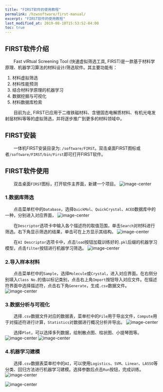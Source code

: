 ```yaml
---
title: "FIRST软件的使用教程"
permalink: /hzwsoftware/first-manual/
excerpt: "FIRST软件的使用教程"
last_modified_at: 2019-08-18T15:53:52-04:00
toc: true
---
```


## FIRST软件介绍
&emsp;&emsp;Fast vIRtual Screening Tool (快速虚拟筛选工具, FIRST)是一款基于材料学原理、机器学习算法的材料设计/筛选软件。其主要功能有：

1.	材料虚拟筛选
2.	材料性能预测
3.	结合材料学原理的机器学习
4.	数据挖掘与可视化
5.	材料数据库检索

&emsp;&emsp;目前为止, FIRST已应用于二维铁磁材料、含锂固态电解质材料、有机光电发射层材料等等的虚拟筛选，并将逐步推广到更多的材料领域中。

## FIRST安装

&emsp;&emsp;一体机FIRST安装目录为: `/software/FIRST`。双击桌面FIRST图标或者`/software/FIRST/bin/First`即可打开FIRST软件。

## FIRST软件使用

&emsp;&emsp;双击桌面`FIRST`图标，打开软件主界面，新建一个项目。
 ![image-center](/assets/images/first-introduce/manual1.png)

### 1.数据库筛选
 &emsp;&emsp;点击菜单栏中的`Database`，选择`QuickMol`、`QuickCrystal`、`ACED`数据库中的一种，分别进入对应界面，
 ![image-center](/assets/images/first-introduce/manual2.png)

  &emsp;&emsp;在`Descriptor`选项卡中输入各个描述符的取值范围，单击`Search`对材料进行筛选。右下角显示筛选的结果，单击可在上方显示其结构。
 ![image-center](/assets/images/first-introduce/manual3.png)

  &emsp;&emsp;在`AI Descriptor`选项卡中，点击`load`按钮加载训练好的`.pkl`后缀的机器学习模型，点击`filter`按钮进行机器学习筛选。
   ![image-center](/assets/images/first-introduce/manual4.png)

### 2.导入样本材料
 &emsp;&emsp;点击菜单栏中的`Sample`，选择`Molecule`或`Crystal`，进入对应界面。在右侧分别填入`Class No.`的值以标记类别，点击右上角`Import`按钮导入对应文件。在描述符界面中选择描述符，点击右下角`Generate`，生成`.csv`数据文件。
  ![image-center](/assets/images/first-introduce/manual5.png)

### 3.数据分析与可视化
 &emsp;&emsp;选择`.csv`数据文件对应的数据表，菜单栏中的`File`用于导出文件，`Compute`用于对描述符进行计算，`Statistics`对数据进行概况分析并导出。
  ![image-center](/assets/images/first-introduce/manual6.png)

 &emsp;&emsp;选择`Plot`，可以选择多列数据，绘制散点图、柱状图、小提琴图等。
  ![image-center](/assets/images/first-introduce/manual7.png)
  ![image-center](/assets/images/first-introduce/manual8.png)

### 4.机器学习建模
&emsp;&emsp;选择`.csv`数据表菜单栏中的`AI`，可以使用`Logistics`、`SVM`、`Linear`、`LASSO`等分类、回归方法进行机器学习建模。选择参数后点击`Run`按钮，完成训练。
  ![image-center](/assets/images/first-introduce/manual9.png)
  
  ![image-center](/assets/images/first-introduce/manual10.png)
